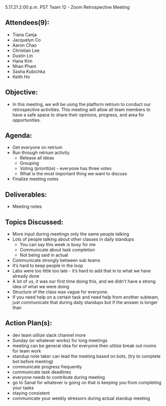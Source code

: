 5.17.21 2:00 p.m. PST Team 12 - Zoom Retrospective Meeting


## Attendees(9):
* Tiana Canja
* Jacquelyn Co
* Aaron Chao
* Christian Lee
* Dustin Lin
* Hana Kim
* Nhan Pham 
* Sasha Kubichka
* Keith Ho

## Objective: 
- In this meeting, we will be using the platform retrium to conduct our retrospective activities. This meeting will allow all team members to have a safe space to share their opinions, progress, and area for opportunities.

## Agenda:
- Get everyone on retrium
- Run through retrium activity
  - Release all ideas
  - Grouping
  - Voting (prioritize) - everyone has three votes
  - What is the most important thing we want to discuss
- Finalize meeting notes


## Deliverables:
- Meeting notes

## Topics Discussed:
- More input during meetings only the same people talking
- Lots of people talking about other classes in daily standups
  - You can say this week is busy for me 
  - Communicate about task completion
  - Not being said in actual
- Communicate strongly between sub teams
- It’s hard to keep people in the loop
- Labs were too little too late - it’s hard to add that in to what we have already done
- A lot of us, it was our first time doing this, and we didn't have a strong idea of what we were doing
- Structure of the class was vague for everyone.
- If you need help on a certain task and need help from another subteam, just communicate that during daily standups but if the answer is longer than
## Action Plan(s):
- dev team utilize slack channel more
- Sunday (or whatever works) for long meetings
- meeting can be general idea for everyone then utilize break out rooms for team work
- standup note taker can lead the meeting based on bots, (try to complete bot before meeting)
- communicate progress frequently
- communicate task deadlines 
- everyone needs to contribute during meeting
- go to Sanat for whatever is going on that is keeping  you from completing your tasks
- staying consistent
- communicate your weekly stressors during actual standup meeting
